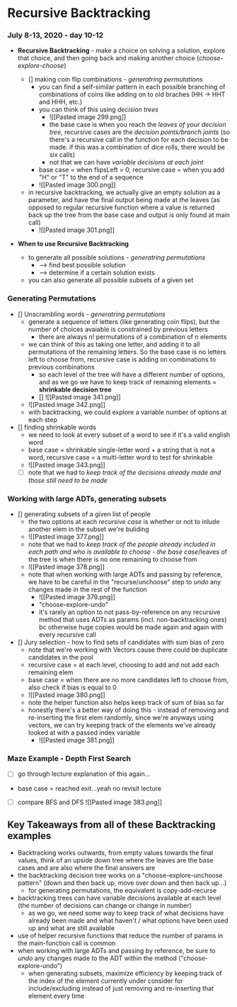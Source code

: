 # Recursive Backtracking
### July 8-13, 2020 - day 10-12

- **Recursive Backtracking** - make a choice on solving a solution, explore that choice, and then going back and making another choice (*choose-explore-choose*)
	- [] making coin flip combinations - *generatring permutations*
		- you can find a self-similar pattern in each possible branching of combinations of coins like adding on to old braches (HH -> HHT and HHH, etc.)
		- you can think of this using *decision trees*
			- ![[Pasted image 299.png]] 
			- the base case is when you reach the *leaves of your decision tree*, recursive cases are the *decision points/branch joints* (so there's a recursive call in the function for each decision to be made. if this was a combination of dice rolls, there would be six calls)
			- not that we can have *variable decisions at each joint*
		- base case = when flipsLeft = 0, recursive case = when you add "H" or "T" to the end of a sequence
		- ![[Pasted image 300.png]] 
	- in recursive backtracking, we actually give an empty solution as a parameter, and have the final output being made at the leaves (as opposed to regular recursive function where a value is returned back up the tree from the base case and output is only found at main call)
		- ![[Pasted image 301.png]]
		
- **When to use Recursive Backtracking**
	- to generate all possible solutions - *generatring permutations*
		- --> find best possible solution
		- --> determine if a certain solution exists
	- you can also generate all possible subsets of a given set

### Generating Permutations
- [] Unscrambling words - *generatring permutations*
	- generate a sequence of letters (like generating coin flips), but the number of choices avaiable is constrained by previous letters
		- there are always n! permutations of a combination of n elements
	- we can think of this as taking one letter, and adding it to all permutations of the remaining letters. So the base case is no letters left to choose from, recursive case is adding on combinations to previous combinations
		- so each level of the tree will have a different number of options, and as we go we have to keep track of remaining elements = **shrinkable decision tree**
		- [] ![[Pasted image 341.png]]
	- ![[Pasted image 342.png]]
	- with backtracking, we could explore a variable number of options at each step
- [] finding shrinkable words
	- we need to look at every subset of a word to see if it's a valid english word
	- base case = shrinkable single-letter word + a string that is not a word, recursive case = a multi-letter word to test for shrinkable
	- ![[Pasted image 343.png]]
	- [ ] note that we had to *keep track of the decisions already made and those still need to be made*

### Working with large ADTs, generating subsets
- [] generating subsets of a given list of people
	- the two options at each *recursive case* is whether or not to inlude another elem in the subset we're buliding
	- ![[Pasted image 377.png]]
	- note that we had to *keep track of the people already included in each path and who is available to choose* - *the base case*/leaves of the tree is when there is no one remaining to choose from 
	- ![[Pasted image 378.png]]
	- note that when working with large ADTs and passing by reference, we have to be careful in the "recurse/unchoose" step to *undo* any changes made in the rest of the function
		- ![[Pasted image 379.png]]
		- "choose-explore-undo"
		- it's rarely an option to not pass-by-reference on any recursive method that uses ADTs as params (incl. non-backtracking ones) bc otherwise huge copies would be made again and again with every recursive call
- [] Jury selection - how to find sets of candidates with sum bias of zero
	- note that we're working with Vectors cause there could be duplicate candidates in the pool
	- recursive case = at each level, choosing to add and not add each remaining elem
	- base case = when there are no more candidates left to choose from, also check if bias is equal to 0
	- ![[Pasted image 380.png]]
	- note the helper function also helps keep track of sum of bias so far
	- honestly there's a better way of doing this - instead of removing and re-inserting the first elem randomly, since we're anyways using vectors, we can try keeping track of the elements we've already looked at with a passed index variable
		- ![[Pasted image 381.png]]

### Maze Example - Depth First Search
- [ ]  go through lecture explanation of this again...
- base case = reached exit...yeah no revisit lecture
- [ ] compare BFS and DFS ![[Pasted image 383.png]]

## Key Takeaways from all of these Backtracking examples
- Backtracking works outwards, from empty values towards the final values, think of an upside down tree where the leaves are the base cases and are also where the final answers are
- the backtracking decision tree works on a "choose-explore-unchoose pattern" (down and then back up, move over down and then back up...)
	- for generating permutations, the equivalent is copy-add-recurse
- backtracking trees can have variable decisions available at each level (the number of decisions can change or change in number)
	- as we go, we need some way to keep track of what decisions have already been made and what haven't / what options have been used up and what are still available
- use of helper recursive functions that reduce the number of params in the main-function call is common
- when working with large ADTs and passing by reference, be sure to *undo* any changes made to the ADT within the method ("choose-explore-undo")
	- when generating subsets, maximize efficiency by keeping track of the index of the element currently under consider for include/excluding instead of just removing and re-inserting that element every time